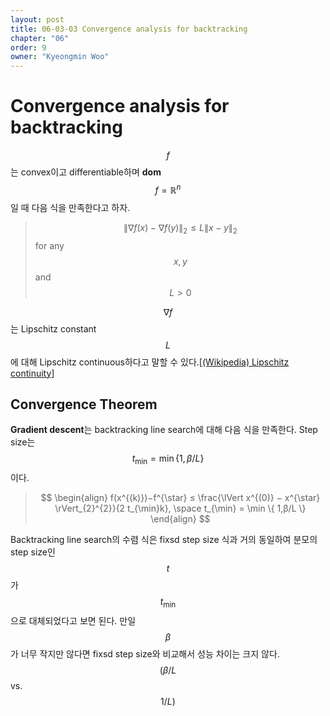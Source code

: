 ```yaml
---
layout: post
title: 06-03-03 Convergence analysis for backtracking
chapter: "06"
order: 9
owner: "Kyeongmin Woo"
---
```


# Convergence analysis for backtracking

$$f$$는 convex이고 differentiable하며 **dom** $$f = \mathbb{R}^n$$일 때 다음 식을 만족한다고 하자.

>$$ \lVert \nabla f(x) - \nabla f(y) \rVert_2 \le L \lVert x - y \rVert_2$$  for any $$x, y$$ and $$L \gt 0$$

$$\nabla f$$는 Lipschitz constant $$L$$에 대해  Lipschitz continuous하다고 말할 수 있다.[[(Wikipedia) Lipschitz continuity](https://en.wikipedia.org/wiki/Lipschitz_continuity)]
## Convergence Theorem

**Gradient descent**는 backtracking line search에 대해 다음 식을 만족한다. Step size는 $$t_{\min} = \min\{1,β/L\}$$이다.

> $$ \begin{align}
f(x^{(k)})−f^{\star} ≤ \frac{\lVert x^{(0)} − x^{\star} \rVert_{2}^{2}}{2 t_{\min}k}, \space t_{\min} = \min \{ 1,β/L \}
\end{align}
$$

Backtracking line search의 수렴 식은 fixsd step size 식과 거의 동일하여 분모의 step size인 $$t$$가 $$t_{\min}$$으로 대체되었다고 보면 된다. 만일 $$β$$가 너무 작지만 않다면 fixsd step size와 비교해서 성능 차이는 크지 않다. $$(β/L $$ vs. $$ 1/L)$$